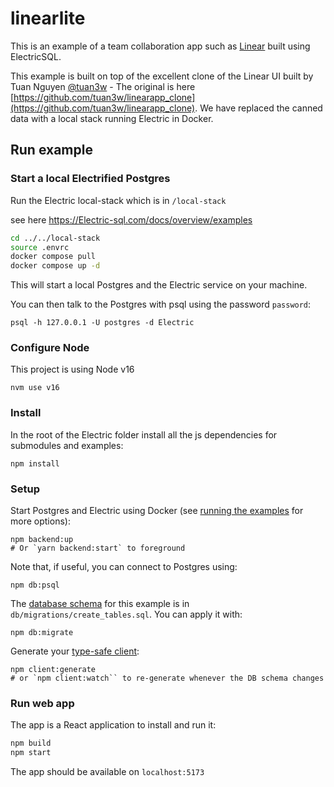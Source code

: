 # linearlite

This is an example of a team collaboration app such as [Linear](https://linear.app) built using ElectricSQL.

This example is built on top of the excellent clone of the Linear UI built by
Tuan Nguyen [@tuan3w](https://github.com/tuan3w) - The original is here
[https://github.com/tuan3w/linearapp_clone](https://github.com/tuan3w/linearapp_clone).
We have replaced the canned data with a local stack running Electric in Docker.

## Run example

### Start a local Electrified Postgres

Run the Electric local-stack which is in `/local-stack`

see here https://Electric-sql.com/docs/overview/examples

```bash
cd ../../local-stack
source .envrc
docker compose pull
docker compose up -d
```

This will start a local Postgres and the Electric service on your machine.

You can then talk to the Postgres with psql using the password `password`:

`psql -h 127.0.0.1 -U postgres -d Electric `

### Configure Node

This project is using Node v16

```
nvm use v16
```

### Install

In the root of the Electric folder install all the js dependencies for submodules and examples:

```
npm install
```

### Setup

Start Postgres and Electric using Docker (see [running the examples](https://Electric-sql.com/docs/examples/notes/running) for more options):

```shell
npm backend:up
# Or `yarn backend:start` to foreground
```

Note that, if useful, you can connect to Postgres using:

```shell
npm db:psql
```

The [database schema](https://Electric-sql.com/docs/usage/data-modelling) for this example is in `db/migrations/create_tables.sql`.
You can apply it with:

```shell
npm db:migrate
```

Generate your [type-safe client](https://Electric-sql.com/docs/usage/data-access/client):

```shell
npm client:generate
# or `npm client:watch`` to re-generate whenever the DB schema changes
```

### Run web app

The app is a React application to install and run it:

```bash
npm build
npm start
```

The app should be available on `localhost:5173`
